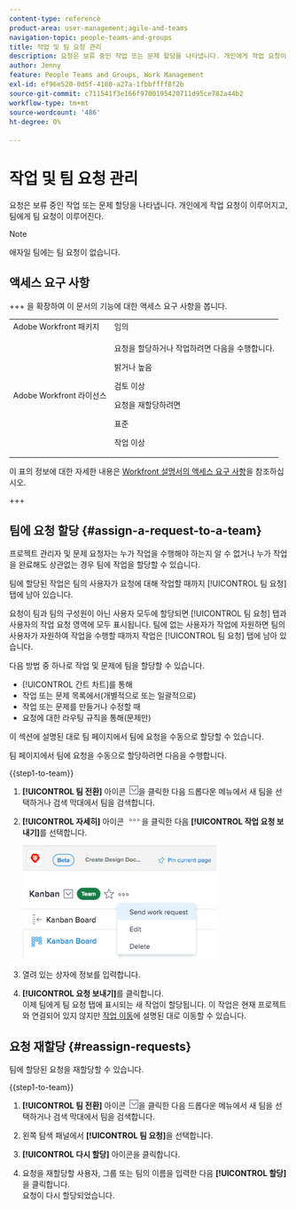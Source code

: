 ```yaml
---
content-type: reference
product-area: user-management;agile-and-teams
navigation-topic: people-teams-and-groups
title: 작업 및 팀 요청 관리
description: 요청은 보류 중인 작업 또는 문제 할당을 나타냅니다. 개인에게 작업 요청이 이루어지고, 팀에게 팀 요청이 이루어진다.
author: Jenny
feature: People Teams and Groups, Work Management
exl-id: ef96e520-0d5f-4180-a27a-1fbbffff8f2b
source-git-commit: c711541f3e166f9700195420711d95ce782a44b2
workflow-type: tm+mt
source-wordcount: '486'
ht-degree: 0%

---
```


# 작업 및 팀 요청 관리

요청은 보류 중인 작업 또는 문제 할당을 나타냅니다. 개인에게 작업 요청이 이루어지고, 팀에게 팀 요청이 이루어진다.

>[!NOTE]
>
>애자일 팀에는 팀 요청이 없습니다.

## 액세스 요구 사항

+++ 을 확장하여 이 문서의 기능에 대한 액세스 요구 사항을 봅니다.

<table style="table-layout:auto"> 
 <col> 
 <col> 
 <tbody> 
  <tr data-mc-conditions=""> 
   <td role="rowheader">Adobe Workfront 패키지</td> 
   <td>임의</td> 
  </tr> 
  <tr> 
   <td role="rowheader">Adobe Workfront 라이선스</td> 
   <td>
   <p>요청을 할당하거나 작업하려면 다음을 수행합니다.
   <p>밝거나 높음</p>
  <p>검토 이상</p>
   <p>요청을 재할당하려면
   <p>표준</p>
   <p>작업 이상</p></td>
  </tr> 
 </tbody> 
</table>

이 표의 정보에 대한 자세한 내용은 [Workfront 설명서의 액세스 요구 사항](/help/quicksilver/administration-and-setup/add-users/access-levels-and-object-permissions/access-level-requirements-in-documentation.md)을 참조하십시오.

+++

## 팀에 요청 할당 {#assign-a-request-to-a-team}

프로젝트 관리자 및 문제 요청자는 누가 작업을 수행해야 하는지 알 수 없거나 누가 작업을 완료해도 상관없는 경우 팀에 작업을 할당할 수 있습니다.

팀에 할당된 작업은 팀의 사용자가 요청에 대해 작업할 때까지 [!UICONTROL 팀 요청] 탭에 남아 있습니다.

요청이 팀과 팀의 구성원이 아닌 사용자 모두에 할당되면 [!UICONTROL 팀 요청] 탭과 사용자의 작업 요청 영역에 모두 표시됩니다. 팀에 없는 사용자가 작업에 자원하면 팀의 사용자가 자원하여 작업을 수행할 때까지 작업은 [!UICONTROL 팀 요청] 탭에 남아 있습니다.

다음 방법 중 하나로 작업 및 문제에 팀을 할당할 수 있습니다.

* [!UICONTROL 간트 차트]를 통해
* 작업 또는 문제 목록에서(개별적으로 또는 일괄적으로)
* 작업 또는 문제를 만들거나 수정할 때
* 요청에 대한 라우팅 규칙을 통해(문제만)

이 섹션에 설명된 대로 팀 페이지에서 팀에 요청을 수동으로 할당할 수 있습니다.

팀 페이지에서 팀에 요청을 수동으로 할당하려면 다음을 수행합니다.

{{step1-to-team}}

1. **[!UICONTROL 팀 전환]** 아이콘 ![팀 전환 아이콘](assets/switch-team-icon.png)을 클릭한 다음 드롭다운 메뉴에서 새 팀을 선택하거나 검색 막대에서 팀을 검색합니다.

1. **[!UICONTROL 자세히]** 아이콘 ![](assets/more-icon.png)을 클릭한 다음 **[!UICONTROL 작업 요청 보내기]**&#x200B;를 선택합니다.

   ![](assets/edit-team-settings-350x205.png)

1. 열려 있는 상자에 정보를 입력합니다.
1. **[!UICONTROL 요청 보내기]**&#x200B;를 클릭합니다.\
   이제 팀에게 팀 요청 탭에 표시되는 새 작업이 할당됩니다. 이 작업은 현재 프로젝트와 연결되어 있지 않지만 [작업 이동](../../manage-work/tasks/manage-tasks/move-tasks.md)에 설명된 대로 이동할 수 있습니다.

## 요청 재할당 {#reassign-requests}

팀에 할당된 요청을 재할당할 수 있습니다.

{{step1-to-team}}

1. **[!UICONTROL 팀 전환]** 아이콘 ![팀 전환 아이콘](assets/switch-team-icon.png)을 클릭한 다음 드롭다운 메뉴에서 새 팀을 선택하거나 검색 막대에서 팀을 검색합니다.
1. 왼쪽 탐색 패널에서 **[!UICONTROL 팀 요청]**&#x200B;을 선택합니다.
1. **[!UICONTROL 다시 할당]** 아이콘을 클릭합니다.

1. 요청을 재할당할 사용자, 그룹 또는 팀의 이름을 입력한 다음 **[!UICONTROL 할당]**&#x200B;을 클릭합니다.\
   요청이 다시 할당되었습니다.
